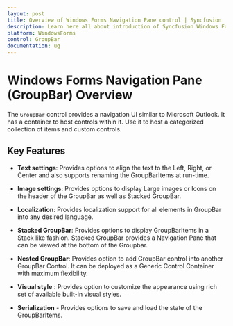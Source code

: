 ```yaml
---
layout: post
title: Overview of Windows Forms Navigation Pane control | Syncfusion
description: Learn here all about introduction of Syncfusion Windows Forms Navigation Pane (GroupBar) control, its elements and more details.
platform: WindowsForms
control: GroupBar
documentation: ug
---
```

# Windows Forms Navigation Pane (GroupBar) Overview

The `GroupBar` control provides a navigation UI similar to Microsoft Outlook. It has a container to host controls within it. Use it to host a categorized collection of items and custom controls.

## Key Features

* **Text settings**: Provides options to align the text to the Left, Right, or Center and also supports renaming the GroupBarItems at run-time. 

* **Image settings**: Provides options to display Large images or Icons on the header of the GroupBar as well as Stacked GroupBar.

* **Localization**: Provides localization support for all elements in GroupBar into any desired language.

* **Stacked GroupBar**: Provides options to display GroupBarItems in a Stack like fashion. Stacked GroupBar provides a Navigation Pane that can be viewed at the bottom of the Groupbar.

* **Nested GroupBar**: Provides option to add GroupBar control into another GroupBar Control. It can be deployed as a Generic Control Container with maximum flexibility.

* **Visual style** : Provides option to customize the appearance using rich set of available built-in visual styles.

* **Serialization** - Provides options to save and load the state of the GroupBarItems.


